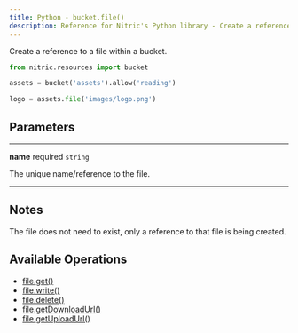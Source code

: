 ```yaml
---
title: Python - bucket.file()
description: Reference for Nitric's Python library - Create a reference to a file within a bucket.
---
```


Create a reference to a file within a bucket.

```python
from nitric.resources import bucket

assets = bucket('assets').allow('reading')

logo = assets.file('images/logo.png')
```

## Parameters

---

**name** required `string`

The unique name/reference to the file.

---

## Notes

The file does not need to exist, only a reference to that file is being created.

## Available Operations

- [file.get()](./bucket-file-get.md)
- [file.write()](./bucket-file-write.md)
- [file.delete()](./bucket-file-delete.md)
- [file.getDownloadUrl()](./bucket-file-downloadurl)
- [file.getUploadUrl()](./bucket-file-uploadurl)
